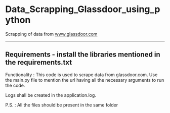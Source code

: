 # Data_Scrapping_Glassdoor_using_python
Scrapping of data from www.glassdoor.com

----------------------------------------------------------------------
Requirements - install the libraries mentioned in the requirements.txt
----------------------------------------------------------------------

Functionality :
  This code is used to scrape data from glassdoor.com. Use the main.py file to mention the url having all the necessary arguments to run the code. 
  
 Logs shall be created in the application.log. 
  
P.S. : All the files should be present in the same folder
